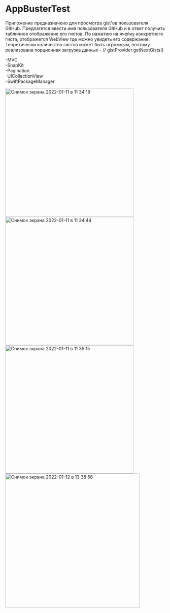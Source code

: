 # AppBusterTest
Приложение предназначено для просмотра gist'ов пользователя GitHub.
Предлагется ввести имя пользователя GitHub и в ответ получить табличное отображение его гистов.
По нажатию на ячейку конкретного гиста, отображется WebView где можно увидеть его содержание.
Теоретически количество гистов может быть огромным, поэтому реализована порционная загрузка данных - // gistProvider.getNextGists()

-MVC  
-SnapKit  
-Pagination  
-UICollectionView  
-SwiftPackageManager  



<img width="404" alt="Снимок экрана 2022-01-11 в 11 34 19" src="https://user-images.githubusercontent.com/80914789/148912321-7a951af2-df96-4be0-b289-3ffaf582f23c.png"> <img width="404" alt="Снимок экрана 2022-01-11 в 11 34 44" src="https://user-images.githubusercontent.com/80914789/148912443-b26d3c6d-961c-4043-b853-71c398800910.png"> <img width="404" alt="Снимок экрана 2022-01-11 в 11 35 15" src="https://user-images.githubusercontent.com/80914789/148912455-8e33c613-6e26-4ee8-b7c4-638a15514173.png"> <img width="423" alt="Снимок экрана 2022-01-12 в 13 38 58" src="https://user-images.githubusercontent.com/80914789/149117917-e6209c39-7729-42a7-add8-a8665a4c523c.png">
